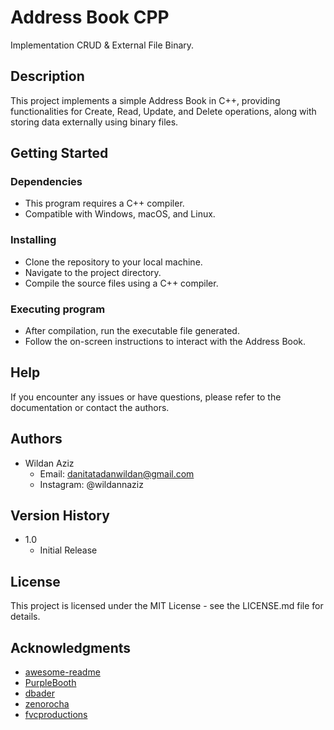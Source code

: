# Address Book CPP

Implementation CRUD & External File Binary.

## Description

This project implements a simple Address Book in C++, providing functionalities for Create, Read, Update, and Delete operations, along with storing data externally using binary files.

## Getting Started

### Dependencies

* This program requires a C++ compiler.
* Compatible with Windows, macOS, and Linux.

### Installing

* Clone the repository to your local machine.
* Navigate to the project directory.
* Compile the source files using a C++ compiler.

### Executing program

* After compilation, run the executable file generated.
* Follow the on-screen instructions to interact with the Address Book.

## Help

If you encounter any issues or have questions, please refer to the documentation or contact the authors.

## Authors

* Wildan Aziz
  * Email: danitatadanwildan@gmail.com
  * Instagram: @wildannaziz


## Version History

* 1.0
    * Initial Release

## License

This project is licensed under the MIT License - see the LICENSE.md file for details.

## Acknowledgments

* [awesome-readme](https://github.com/matiassingers/awesome-readme)
* [PurpleBooth](https://gist.github.com/PurpleBooth/109311bb0361f32d87a2)
* [dbader](https://github.com/dbader/readme-template)
* [zenorocha](https://gist.github.com/zenorocha/4526327)
* [fvcproductions](https://gist.github.com/fvcproductions/1bfc2d4aecb01a834b46)
